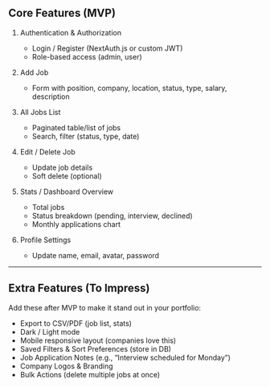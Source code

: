 ## Core Features (MVP)

1. Authentication & Authorization
    + Login / Register (NextAuth.js or custom JWT)
    + Role-based access (admin, user)

2. Add Job
    + Form with position, company, location, status, type, salary, description

3. All Jobs List
    + Paginated table/list of jobs
    + Search, filter (status, type, date)

4. Edit / Delete Job
    + Update job details
    + Soft delete (optional)

5. Stats / Dashboard Overview
    + Total jobs
    + Status breakdown (pending, interview, declined)
    + Monthly applications chart

6. Profile Settings
    + Update name, email, avatar, password

____________________________________________________________________________

## Extra Features (To Impress)
Add these after MVP to make it stand out in your portfolio:

+ Export to CSV/PDF (job list, stats)
+ Dark / Light mode
+ Mobile responsive layout (companies love this)
+ Saved Filters & Sort Preferences (store in DB)
+ Job Application Notes (e.g., “Interview scheduled for Monday”)
+ Company Logos & Branding
+ Bulk Actions (delete multiple jobs at once)